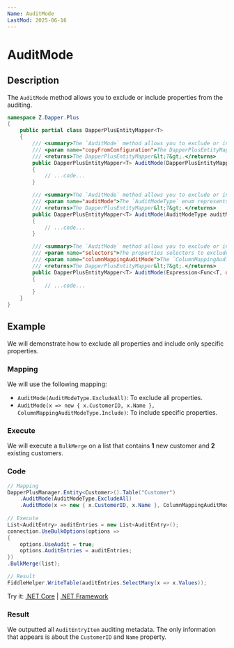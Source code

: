 ```yaml
---
Name: AuditMode
LastMod: 2025-06-16
---
```


# AuditMode

## Description

The `AuditMode` method allows you to exclude or include properties from the auditing.

```csharp
namespace Z.Dapper.Plus
{
    public partial class DapperPlusEntityMapper<T>
    {
        /// <summary>The `AuditMode` method allows you to exclude or include properties from the auditing.</summary>
        /// <param name="copyFromConfiguration">The DapperPlusEntityMapper&lt;T&gt; to copy from.</param>
        /// <returns>The DapperPlusEntityMapper&lt;T&gt;.</returns>
        public DapperPlusEntityMapper<T> AuditMode(DapperPlusEntityMapper<T> copyFromConfiguration)
        {
            // ...code...
        }

        /// <summary>The `AuditMode` method allows you to exclude or include properties from the auditing.</summary>
        /// <param name="auditMode">The `AuditModeType` enum represents if all properties should be included or excluded from the auditing.</param>
        /// <returns>The DapperPlusEntityMapper&lt;T&gt;.</returns>
        public DapperPlusEntityMapper<T> AuditMode(AuditModeType auditMode)
        {
            // ...code...
        }

        /// <summary>The `AuditMode` method allows you to exclude or include properties from the auditing.</summary>
        /// <param name="selectors">The properties selectors to exclude or include.</param>
        /// <param name="columnMappingAuditMode">The `ColumnMappingAuditModeType` enum represents if a specific property should be included or excluded from the auditing.</param>
        /// <returns>The DapperPlusEntityMapper&lt;T&gt;.</returns>
        public DapperPlusEntityMapper<T> AuditMode(Expression<Func<T, object>> selectors, ColumnMappingAuditModeType columnMappingAuditMode)
        {
            // ...code...
        } 
    }
}
```

## Example

We will demonstrate how to exclude all properties and include only specific properties.

### Mapping

We will use the following mapping:

- `AuditMode(AuditModeType.ExcludeAll)`: To exclude all properties.
- `AuditMode(x => new { x.CustomerID, x.Name }, ColumnMappingAuditModeType.Include)`: To include specific properties.

### Execute

We will execute a `BulkMerge` on a list that contains **1** new customer and **2** existing customers.

### Code

```csharp
// Mapping
DapperPlusManager.Entity<Customer>().Table("Customer")
	.AuditMode(AuditModeType.ExcludeAll)
	.AuditMode(x => new { x.CustomerID, x.Name }, ColumnMappingAuditModeType.Include);
	
// Execute
List<AuditEntry> auditEntries = new List<AuditEntry>(); 
connection.UseBulkOptions(options => 
{ 
    options.UseAudit = true;
    options.AuditEntries = auditEntries; 
})
.BulkMerge(list); 

// Result
FiddleHelper.WriteTable(auditEntries.SelectMany(x => x.Values));
```

Try it: [.NET Core](https://dotnetfiddle.net/ezJ9Iu) | [.NET Framework](https://dotnetfiddle.net/BtWOMy)

### Result

We outputted all `AuditEntryItem` auditing metadata. The only information that appears is about the `CustomerID` and `Name` property.